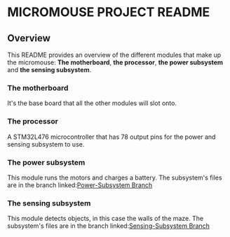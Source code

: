 # MICROMOUSE PROJECT README

## Overview
This README provides an overview of the different modules that make up the micromouse: **The motherboard**, **the processor**, **the power subsystem** and **the sensing subsystem**.

### The motherboard
It's the base board that all the other modules will slot onto.

### The processor
A STM32L476 microcontroller that has 78 output pins for the power and sensing subsystem to use.

### The power subsystem
This module runs the motors and charges a battery.
The subsystem's files are in the branch linked:[Power-Subsystem Branch](https://github.com/Bioserg/micromouse-project/tree/Power-Subsystem)

### The sensing subsystem
This module detects objects, in this case the walls of the maze.
The subsystem's files are in the branch linked:[Sensing-Subsystem Branch](https://github.com/Bioserg/micromouse-project/tree/Sensing-Subsystem)

